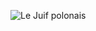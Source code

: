 ![Le Juif polonais](https://upload.wikimedia.org/wikipedia/commons/thumb/c/c6/Golden-eyed_tree_frog_%28Agalychnis_annae%29.jpg/400px-Golden-eyed_tree_frog_%28Agalychnis_annae%29.jpg)